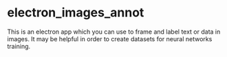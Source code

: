 # electron_images_annot
This is an electron app which you can use to frame and label text or data in images. It may be helpful in order to create datasets for neural networks training.
